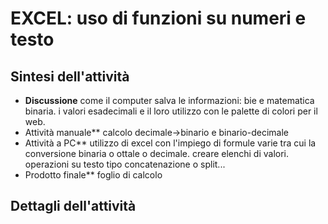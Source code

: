 # EXCEL: uso di funzioni su numeri e testo

## Sintesi dell'attività
- **Discussione** come il computer salva le informazioni: bie e matematica binaria. i valori esadecimali e il loro utilizzo con le palette di colori per il web.
- Attività manuale** calcolo decimale->binario e binario-decimale
- Attività a PC** utilizzo di excel con l'impiego di formule varie tra cui la conversione binaria o ottale o decimale. creare elenchi di valori. operazioni su testo tipo concatenazione o split...
- Prodotto finale** foglio di calcolo

## Dettagli dell'attività
